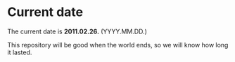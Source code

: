 # Current date

The current date is **2011.02.26.** (YYYY.MM.DD.)

This repository will be good when the world ends, so we will know how long it lasted.